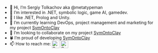 - 👋 Hi, I’m Sergiy Tolkachov aka @metatypeman
- 👀 I’m interested in .NET, symbolic logic, game AI, gamedev.
- 🍑 I like .NET, Prolog and Unity.
- 🌱 I’m currently learning DevOps, project management and marketing for my project [SymOntoClay](https://github.com/Symontoclay/SymOntoClay)
- 💞️ I’m looking to collaborate on my project [SymOntoClay](https://github.com/Symontoclay/SymOntoClay)
- 🍀 I’m proud of developing [SymOntoClay](https://github.com/Symontoclay/SymOntoClay)
- 📫 How to reach me: <a href="https://www.facebook.com/metatypeman" target="blank"><img align="center" src="https://cdn.jsdelivr.net/npm/simple-icons@3.0.1/icons/facebook.svg" alt="Sergiy Tolkachov" height="25" width="25" /></a> <a href="https://www.linkedin.com/in/metatypeman/" target="blank"><img align="center" src="https://cdn.jsdelivr.net/npm/simple-icons@3.0.1/icons/linkedin.svg" alt="Sergiy Tolkachov" height="25" width="25" /></a>

<!---
metatypeman/metatypeman is a ✨ special ✨ repository because its `README.md` (this file) appears on your GitHub profile.
You can click the Preview link to take a look at your changes.
--->
